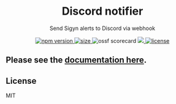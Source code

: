 <p align="center"><h1 align="center">
  Discord notifier
</h1></p>

<p align="center">
  Send Sigyn alerts to Discord via webhook
</p>

<p align="center">
  <a href="https://github.com/MyUnisoft/sigyn/src/discord">
    <img src="https://img.shields.io/github/package-json/v/MyUnisoft/sigyn/main/src/discord?style=for-the-badge&label=version" alt="npm version">
  </a>
  <a href="https://github.com/MyUnisoft/sigyn/src/discord">
    <img src="https://img.shields.io/bundlephobia/min/@sigyn/discord?style=for-the-badge" alt="size">
  </a>
  <a>
    <img src="https://api.securityscorecards.dev/projects/github.com/MyUnisoft/sigyn/badge?style=for-the-badge" alt="ossf scorecard">
  </a>
  <a href="https://github.com/MyUnisoft/sigyn/tree/main/src/discord">
    <img src="https://img.shields.io/github/actions/workflow/status/MyUnisoft/sigyn/discord.yml?style=for-the-badge">
  </a>
  <a href="https://github.com/MyUnisoft/sigyn/tree/main/src/LICENSE">
    <img src="https://img.shields.io/github/license/MyUnisoft/sigyn?style=for-the-badge" alt="license">
  </a>
</p>

## Please see the [documentation here](https://myunisoft.github.io/sigyn/discord/installation).

## License
MIT
